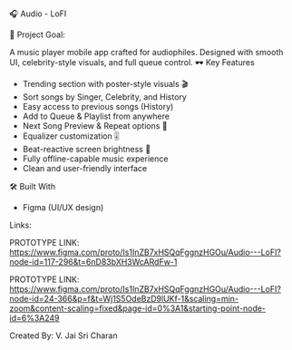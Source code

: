 🎧 Audio - LoFI

🎯 Project Goal:

A music player mobile app crafted for audiophiles. Designed with smooth UI, celebrity-style visuals, and full queue control.
🕶️ Key Features
- Trending section with poster-style visuals 🎬
- Sort songs by Singer, Celebrity, and History
- Easy access to previous songs (History)
- Add to Queue & Playlist from anywhere
- Next Song Preview & Repeat options 🔁
- Equalizer customization 🎚
- Beat-reactive screen brightness 🌈
- Fully offline-capable music experience
- Clean and user-friendly interface
  
🛠 Built With
- Figma (UI/UX design)

Links: 

PROTOTYPE LINK: https://www.figma.com/proto/Is1InZB7xHSQqFggnzHGOu/Audio---LoFI?node-id=117-296&t=6nD83bXH3WcARdFw-1

PROTOTYPE LINK: https://www.figma.com/proto/Is1InZB7xHSQqFggnzHGOu/Audio---LoFI?node-id=24-366&p=f&t=Wj1S5OdeBzD9lUKf-1&scaling=min-zoom&content-scaling=fixed&page-id=0%3A1&starting-point-node-id=6%3A249

Created By:
V. Jai Sri Charan
